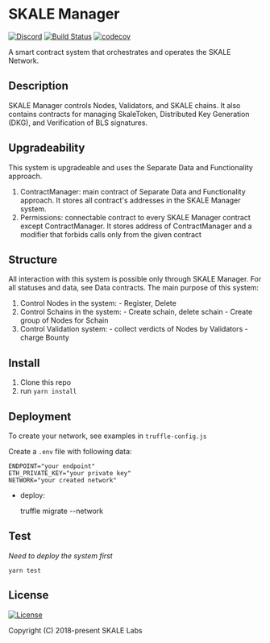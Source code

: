  # SKALE Manager

[![Discord](https://img.shields.io/discord/534485763354787851.svg)](https://discord.gg/vvUtWJB) [![Build Status](https://travis-ci.com/skalenetwork/skale-manager.svg?branch=develop)](https://travis-ci.com/skalenetwork/skale-manager) [![codecov](https://codecov.io/gh/skalenetwork/skale-manager/branch/develop/graph/badge.svg)](https://codecov.io/gh/skalenetwork/skale-manager)

A smart contract system that orchestrates and operates the SKALE Network.

## Description

SKALE Manager controls Nodes, Validators, and SKALE chains. It also contains contracts for managing SkaleToken, Distributed Key Generation (DKG), and Verification of BLS signatures.

## Upgradeability

This system is upgradeable and uses the Separate Data and Functionality approach.

1) ContractManager: main contract of Separate Data and Functionality approach. It stores all contract's addresses in the SKALE Manager system.
2) Permissions: connectable contract to every SKALE Manager contract except ContractManager. It stores address of ContractManager and a modifier that forbids calls only from the given contract

## Structure

All interaction with this system is possible only through SKALE Manager. For all statuses and data, see Data contracts.
The main purpose of this system:

1) Control Nodes in the system:
    \- Register, Delete
2) Control Schains in the system:
    \- Create schain, delete schain
    \- Create group of Nodes for Schain
3) Control Validation system:
    \- collect verdicts of Nodes by Validators
    \- charge Bounty

## Install

1) Clone this repo
2) run `yarn install`

## Deployment

To create your network, see examples in `truffle-config.js`

Create a `.env` file with following data:

    ENDPOINT="your endpoint"
    ETH_PRIVATE_KEY="your private key"
    NETWORK="your created network"

-   deploy:

    truffle migrate --network 

## Test

_Need to deploy the system first_

    yarn test

## License

[![License](https://img.shields.io/github/license/skalenetwork/skale-manager.svg)](LICENSE)

Copyright (C) 2018-present SKALE Labs

